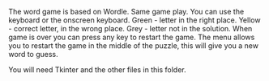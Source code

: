 The word game is based on Wordle.
Same game play.  You can use the keyboard or the onscreen keyboard.
Green - letter in the right place.
Yellow - correct letter, in the wrong place.
Grey - letter not in the solution.
When game is over you can press any key to restart the game.
The menu allows you to restart the game in the middle of the puzzle, this will give you a new word to guess.

You will need Tkinter and the other files in this folder.